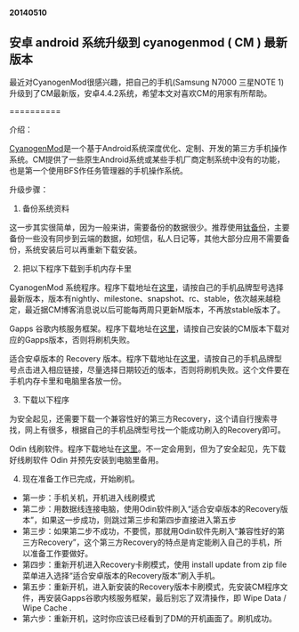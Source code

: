 #### 20140510
## 安卓 android 系统升级到 cyanogenmod ( CM ) 最新版本

最近对CyanogenMod很感兴趣，把自己的手机(Samsung N7000 三星NOTE 1)升级到了CM最新版，安卓4.4.2系统，希望本文对喜欢CM的用家有所帮助。

==========

介绍：

[CyanogenMod][1]是一个基于Android系统深度优化、定制、开发的第三方手机操作系统。CM提供了一些原生Android系统或某些手机厂商定制系统中没有的功能，也是第一个使用BFS作任务管理器的手机操作系统。

升级步骤：

1. 备份系统资料

这一步其实很简单，因为一般来讲，需要备份的数据很少。推荐使用[钛备份][2]，主要备份一些没有同步到云端的数据，如短信，私人日记等，其他大部分应用不需要备份，系统安装后可以再重新下载安装。

2. 把以下程序下载到手机内存卡里

CyanogenMod 系统程序。程序下载地址在[这里][3]，请按自己的手机品牌型号选择最新版本，版本有nightly、milestone、snapshot、rc、stable，依次越来越稳定，最近据CM博客消息说以后可能每两周只更新M版本，不再放stable版本了。

Gapps 谷歌内核服务框架。程序下载地址在[这里][4]，请按自己安装的CM版本下载对应的Gapps版本，否则将刷机失败。

适合安卓版本的 Recovery 版本。程序下载地址在[这里][5]，请按自己的手机品牌型号点击进入相应链接，尽量选择日期较近的版本，否则将刷机失败。这个文件要在手机内存卡里和电脑里各放一份。

3. 下载以下程序

为安全起见，还需要下载一个兼容性好的第三方Recovery，这个请自行搜索寻找，网上有很多，根据自己的手机品牌型号找一个能成功刷入的Recovery即可。

Odin 线刷软件。程序下载地址在[这里][6]。不一定会用到，但为了安全起见，先下载好线刷软件 Odin 并预先安装到电脑里备用。

4. 现在准备工作已完成，开始刷机。

+ 第一步：手机关机，开机进入线刷模式 
+ 第二步：用数据线连接电脑，使用Odin软件刷入“适合安卓版本的Recovery版本”，如果这一步成功，则跳过第三步和第四步直接进入第五步 
+ 第三步：如果第二步不成功，不要慌，那就用Odin软件先刷入“兼容性好的第三方Recovery”，这个第三方Recovery的特点是肯定能刷入自己的手机，所以准备工作要做好。 
+ 第四步：重新开机进入Recovery卡刷模式，使用 install update from zip file 菜单进入选择“适合安卓版本的Recovery版本”刷入手机。 
+ 第五步：重新开机，进入新安装的Recovery版本卡刷模式，先安装CM程序文件，再安装Gapps谷歌内核服务框架，最后别忘了双清操作，即 Wipe Data / Wipe Cache .
+ 第六步：重新开机，这时你应该已经看到了DM的开机画面了。刷机成功。

[1]:http://www.cyanogenmod.org/ (cyanogenmod)
[2]:http://www.wandoujia.com/apps/com.keramidas.TitaniumBackup (钛备份)
[3]:http://download.cyanogenmod.org/ (download cyanogenmod)
[4]:http://www.teamandroid.com/gapps/ (Google Gapps)
[5]:http://goo.im/devs/philz_touch/CWM_Advanced_Edition (PhilZ Touch Recovery)
[6]:http://odindownload.com/ (Download Odin)
